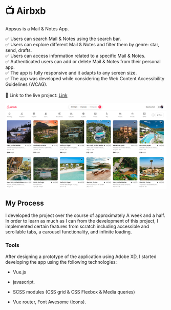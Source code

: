 # :tv: Airbxb

Appsus is a Mail & Notes App.

✅ Users can search Mail & Notes using the search bar.  
✅ Users can explore different Mail & Notes and filter them by genre: star, send, drafts.  
✅ Users can access information related to a specific Mail & Notes.  
✅ Authenticated users can add or delete Mail & Notes from their personal app.  
✅ The app is fully responsive and it adapts to any screen size.  
✅ The app was developed while considering the Web Content Accessibility Guidelines (WCAG).  
<br/>
:link: Link to the live project: [Link](https://shonchassel.github.io/Appsus/#/)  
<br/>
<img src='airbxb.PNG'/>
<br/>

## My Process

I developed the project over the course of approximately A week and a half. In order to learn as much as I can from the development of this project, I implemented certain features from scratch including accessible and scrollable tabs, a carousel functionality, and infinite loading.

### Tools

After designing a prototype of the application using Adobe XD, I started developing the app using the following technologies:

- Vue.js 
- javascript.

- SCSS modules (CSS grid & CSS Flexbox & Media queries)
- Vue router, Font Awesome (Icons).




